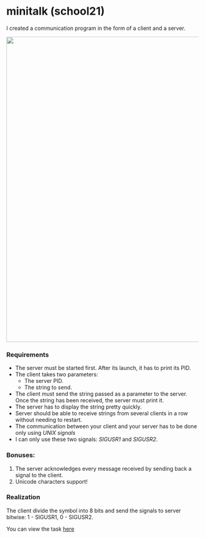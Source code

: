 # minitalk (school21)

I created a communication program in the form of a client and a server. 

<img src="https://user-images.githubusercontent.com/71993796/149926609-e225ec03-4954-47c9-85ca-971447ce8d8b.gif" width="800" />

### Requirements
* The server must be started first. After its launch, it has to print its PID.
* The client takes two parameters:
   * The server PID.
   * The string to send.
* The client must send the string passed as a parameter to the server.
Once the string has been received, the server must print it.
* The server has to display the string pretty quickly. 
* Server should be able to receive strings from several clients in a row without
needing to restart.
* The communication between your client and your server has to be done only using
*UNIX signals*
* I can only use these two signals: *SIGUSR1* and *SIGUSR2*.

### Bonuses: 
1. The server acknowledges every message received by sending back a signal to the
client.
2. Unicode characters support!


### Realization
The client divide the symbol into 8 bits and send the signals to server bitwise: 1 - SIGUSR1, 0 - SIGUSR2.

You can view the task [here](https://github.com/Vlad173/school21/blob/master/subjects/minitalk.pdf)
